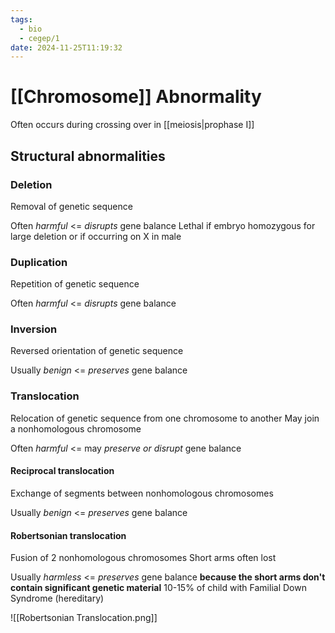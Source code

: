 ```yaml
---
tags:
  - bio
  - cegep/1
date: 2024-11-25T11:19:32
---
```


# [[Chromosome]] Abnormality

Often occurs during crossing over in [[meiosis|prophase I]]

## Structural abnormalities

### Deletion

Removal of genetic sequence

Often *harmful* <= *disrupts* gene balance
Lethal if embryo homozygous for large deletion or if occurring on X in male

### Duplication

Repetition of genetic sequence

Often *harmful* <= *disrupts* gene balance

### Inversion

Reversed orientation of genetic sequence

Usually *benign* <= *preserves* gene balance

### Translocation

Relocation of genetic sequence from one chromosome to another
May join a nonhomologous chromosome

Often *harmful* <= may *preserve or disrupt* gene balance

#### Reciprocal translocation

Exchange of segments between nonhomologous chromosomes

Usually *benign* <= *preserves* gene balance

#### Robertsonian translocation

Fusion of 2 nonhomologous chromosomes
Short arms often lost

Usually *harmless* <= *preserves* gene balance **because the short arms don't contain significant genetic material**
10-15% of child with Familial Down Syndrome (hereditary)

![[Robertsonian Translocation.png]]